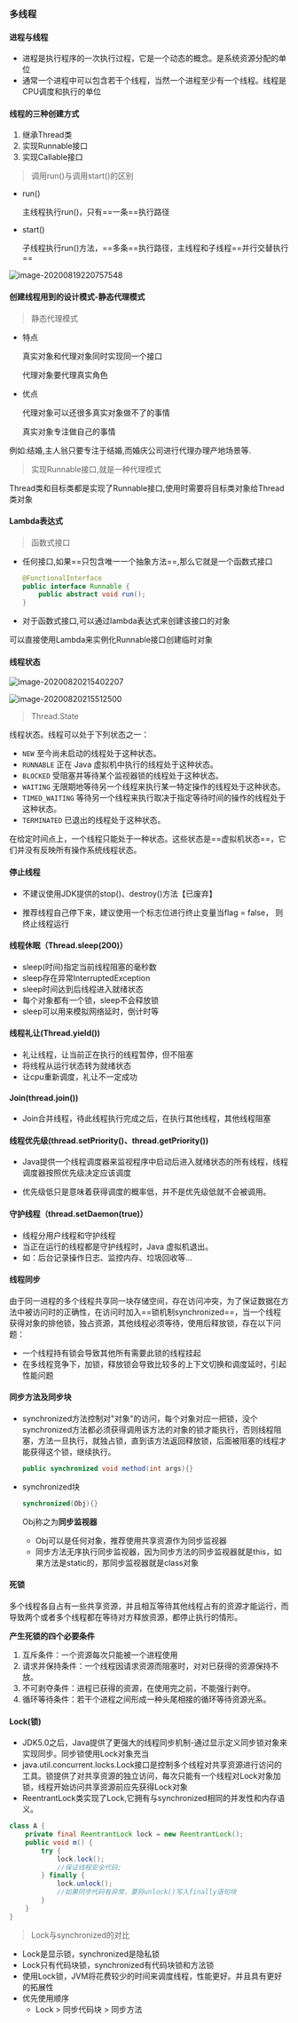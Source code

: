 ### 多线程

#### 进程与线程

- 进程是执行程序的一次执行过程，它是一个动态的概念。是系统资源分配的单位
- 通常一个进程中可以包含若干个线程，当然一个进程至少有一个线程。线程是CPU调度和执行的单位

#### 线程的三种创建方式

1. 继承Thread类
2. 实现Runnable接口
3. 实现Callable接口

> 调用run()与调用start()的区别

- run()

  主线程执行run()，只有==一条==执行路径

- start()

  子线程执行run()方法，==多条==执行路径，主线程和子线程==并行交替执行==

![image-20200819220757548](https://gitee.com/lafer/laferImage/raw/master/img/image-20200819220757548.png)

#### 创建线程用到的设计模式-静态代理模式

> 静态代理模式

- 特点

  真实对象和代理对象同时实现同一个接口

  代理对象要代理真实角色

- 优点

  代理对象可以还很多真实对象做不了的事情

  真实对象专注做自己的事情

例如:结婚,主人翁只要专注于结婚,而婚庆公司进行代理办理产地场景等.

>实现Runnable接口,就是一种代理模式

Thread类和目标类都是实现了Runnable接口,使用时需要将目标类对象给Thread类对象

#### Lambda表达式

> 函数式接口

- 任何接口,如果==只包含唯一一个抽象方法==,那么它就是一个函数式接口

  ```java
  @FunctionalInterface
  public interface Runnable {
      public abstract void run();
  }
  ```

- 对于函数式接口,可以通过lambda表达式来创建该接口的对象

可以直接使用Lambda来实例化Runnable接口创建临时对象

#### 线程状态

![image-20200820215402207](https://gitee.com/lafer/laferImage/raw/master/img/image-20200820215402207.png)

![image-20200820215512500](https://gitee.com/lafer/laferImage/raw/master/img/image-20200820215512500.png)

>Thread.State

线程状态。线程可以处于下列状态之一： 

- `NEW`
  至今尚未启动的线程处于这种状态。 
- `RUNNABLE`
  正在  Java 虚拟机中执行的线程处于这种状态。 
- `BLOCKED`
  受阻塞并等待某个监视器锁的线程处于这种状态。 
- `WAITING`
  无限期地等待另一个线程来执行某一特定操作的线程处于这种状态。 
- `TIMED_WAITING`
  等待另一个线程来执行取决于指定等待时间的操作的线程处于这种状态。 
- `TERMINATED`
  已退出的线程处于这种状态。 

在给定时间点上，一个线程只能处于一种状态。这些状态是==虚拟机状态==，它们并没有反映所有操作系统线程状态。 

#### 停止线程

- 不建议使用JDK提供的stop()、destroy()方法【已废弃】

- 推荐线程自己停下来，建议使用一个标志位进行终止变量当flag = false， 则终止线程运行

#### 线程休眠（Thread.sleep(200)）

- sleep(时间)指定当前线程阻塞的毫秒数
- sleep存在异常InterruptedException
- sleep时间达到后线程进入就绪状态
- 每个对象都有一个锁，sleep不会释放锁
- sleep可以用来模拟网络延时，倒计时等

#### 线程礼让(Thread.yield())

- 礼让线程，让当前正在执行的线程暂停，但不阻塞
- 将线程从运行状态转为就绪状态
- 让cpu重新调度，礼让不一定成功

#### Join(thread.join())

- Join合并线程，待此线程执行完成之后，在执行其他线程，其他线程阻塞

#### 线程优先级(thread.setPriority()、thread.getPriority())

- Java提供一个线程调度器来监视程序中启动后进入就绪状态的所有线程，线程调度器按照优先级决定应该调度

- 优先级低只是意味着获得调度的概率低，并不是优先级低就不会被调用。

#### 守护线程（thread.setDaemon(true)）

- 线程分用户线程和守护线程
- 当正在运行的线程都是守护线程时，Java 虚拟机退出。
- 如：后台记录操作日志、监控内存、垃圾回收等...

#### 线程同步

由于同一进程的多个线程共享同一块存储空间，存在访问冲突，为了保证数据在方法中被访问时的正确性，在访问时加入==锁机制synchronized==，当一个线程获得对象的排他锁，独占资源，其他线程必须等待，使用后释放锁，存在以下问题：

- 一个线程持有锁会导致其他所有需要此锁的线程挂起
- 在多线程竞争下，加锁，释放锁会导致比较多的上下文切换和调度延时，引起性能问题

#### 同步方法及同步块

- synchronized方法控制对"对象"的访问，每个对象对应一把锁，没个synchronized方法都必须获得调用该方法的对象的锁才能执行，否则线程阻塞，方法一旦执行，就独占锁，直到该方法返回释放锁，后面被阻塞的线程才能获得这个锁，继续执行。

  ```java
  public synchronized void method(int args){}
  ```

- synchronized块

  ```java
  synchronized(Obj){}
  ```

  Obj称之为**同步监视器**

  - Obj可以是任何对象，推荐使用共享资源作为同步监视器
  - 同步方法无序执行同步监视器，因为同步方法的同步监视器就是this，如果方法是static的，那同步监视器就是class对象

#### 死锁

多个线程各自占有一些共享资源，并且相互等待其他线程占有的资源才能运行，而导致两个或者多个线程都在等待对方释放资源，都停止执行的情形。

**产生死锁的四个必要条件**

1. 互斥条件：一个资源每次只能被一个进程使用
2. 请求并保持条件：一个线程因请求资源而阻塞时，对对已获得的资源保持不放。
3. 不可剥夺条件：进程已获得的资源，在使用完之前，不能强行剥夺。
4. 循环等待条件：若干个进程之间形成一种头尾相接的循环等待资源光系。

#### Lock(锁)

- JDK5.0之后，Java提供了更强大的线程同步机制-通过显示定义同步锁对象来实现同步。同步锁使用Lock对象充当
- java.util.concurrent.locks.Lock接口是控制多个线程对共享资源进行访问的工具。锁提供了对共享资源的独立访问，每次只能有一个线程对Lock对象加锁，线程开始访问共享资源前应先获得Lock对象
- ReentrantLock类实现了Lock,它拥有与synchronized相同的并发性和内存语义。

```java
class A {
    private final ReentrantLock lock = new ReentrantLock();
    public void m() {
        try {
            lock.lock();
            //保证线程安全代码;
        } finally {
            lock.unlock();
            //如果同步代码有异常，要将unlock()写入finally语句块
        }
    }
}
```

> Lock与synchronized的对比

- Lock是显示锁，synchronized是隐私锁
- Lock只有代码块锁，synchronized有代码块锁和方法锁
- 使用Lock锁，JVM将花费较少的时间来调度线程，性能更好。并且具有更好的拓展性
- 优先使用顺序
  - Lock  > 同步代码块 > 同步方法